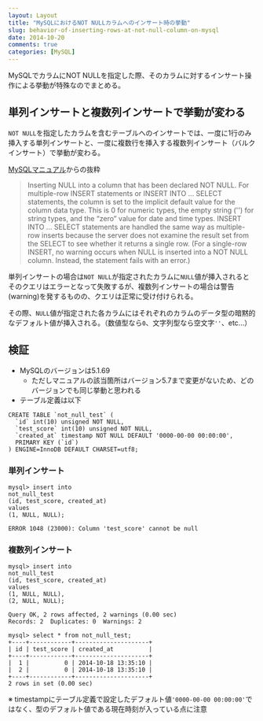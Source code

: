```yaml
---
layout: Layout
title: "MySQLにおけるNOT NULLカラムへのインサート時の挙動"
slug: behavior-of-inserting-rows-at-not-null-column-on-mysql
date: 2014-10-20
comments: true
categories: [MySQL]
---
```

MySQLでカラムにNOT NULLを指定した際、そのカラムに対するインサート操作による挙動が特殊なのでまとめる。

## 単列インサートと複数列インサートで挙動が変わる
 ``` NOT NULL ```を指定したカラムを含むテーブルへのインサートでは、一度に1行のみ挿入する単列インサートと、一度に複数行を挿入する複数列インサート（バルクインサート）で挙動が変わる。

[MySQLマニュアル](http://dev.mysql.com/doc/refman/5.6/en/insert.html)からの抜粋
> Inserting NULL into a column that has been declared NOT NULL. For multiple-row INSERT statements or INSERT INTO ... SELECT statements, the column is set to the implicit default value for the column data type. This is 0 for numeric types, the empty string ('') for string types, and the “zero” value for date and time types. INSERT INTO ... SELECT statements are handled the same way as multiple-row inserts because the server does not examine the result set from the SELECT to see whether it returns a single row. (For a single-row INSERT, no warning occurs when NULL is inserted into a NOT NULL column. Instead, the statement fails with an error.)

単列インサートの場合は``` NOT NULL ```が指定されたカラムに``` NULL ```値が挿入されるとそのクエリはエラーとなって失敗するが、複数列インサートの場合は警告(warning)を発するものの、クエリは正常に受け付けられる。

その際、``` NULL ```値が指定された各カラムにはそれぞれのカラムのデータ型の暗黙的なデフォルト値が挿入される。（数値型なら``` 0 ```、文字列型なら空文字``` '' ```、etc...）

## 検証
* MySQLのバージョンは5.1.69
    * ただしマニュアルの該当箇所はバージョン5.7まで変更がないため、どのバージョンでも同じ挙動と思われる
* テーブル定義は以下
``` mysql
CREATE TABLE `not_null_test` (
  `id` int(10) unsigned NOT NULL,
  `test_score` int(10) unsigned NOT NULL,
  `created_at` timestamp NOT NULL DEFAULT '0000-00-00 00:00:00',
  PRIMARY KEY (`id`)
) ENGINE=InnoDB DEFAULT CHARSET=utf8;
```

### 単列インサート
``` mysql
mysql> insert into
not_null_test
(id, test_score, created_at)
values
(1, NULL, NULL);

ERROR 1048 (23000): Column 'test_score' cannot be null
```

### 複数列インサート
``` mysql
mysql> insert into
not_null_test
(id, test_score, created_at)
values
(1, NULL, NULL),
(2, NULL, NULL);

Query OK, 2 rows affected, 2 warnings (0.00 sec)
Records: 2  Duplicates: 0  Warnings: 2 

mysql> select * from not_null_test;
+----+------------+---------------------+
| id | test_score | created_at          |
+----+------------+---------------------+
|  1 |          0 | 2014-10-18 13:35:10 |
|  2 |          0 | 2014-10-18 13:35:10 |
+----+------------+---------------------+
2 rows in set (0.00 sec)
```
※ timestampにテーブル定義で設定したデフォルト値``` '0000-00-00 00:00:00' ```ではなく、型のデフォルト値である現在時刻が入っている点に注意
